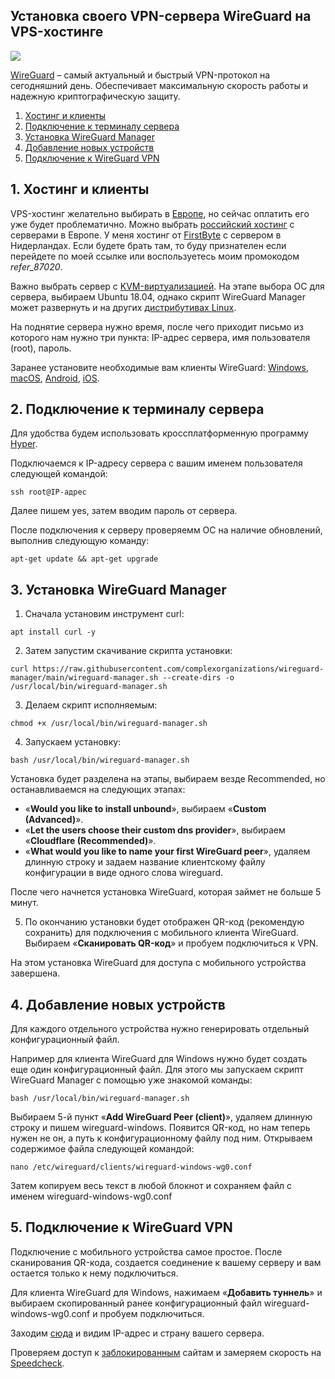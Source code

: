 ## Установка своего VPN-сервера WireGuard на VPS-хостинге
<img src="https://raw.githubusercontent.com/avenom/wireguard/main/Wireguard/wireguard-header1.png">

[WireGuard](https://www.wireguard.com/) – самый актуальный и быстрый VPN-протокол на сегодняшний день. Обеспечивает максимальную скорость работы и надежную криптографическую защиту.

1. [Хостинг и клиенты](#hosting)
2. [Подключение к терминалу сервера](#connect)
3. [Установка WireGuard Manager](#install)
4. [Добавление новых устройств](#clients)
5. [Подключение к WireGuard VPN](#connectvpn)


## 1. Хостинг и клиенты <a name="hosting"></a>

VPS-хостинг желательно выбирать в [Европе](https://ru.hostings.info/filters/europe-hosting/vps-vds
), но сейчас оплатить его уже будет проблематично. Можно выбрать [российский хостинг](https://ru.hostings.info/filters/russia/vps-vds) с серверами в Европе. У меня хостинг от [FirstByte](https://firstbyte.ru/?from=87020) с сервером в Нидерландах. Если будете брать там, то буду признателен если перейдете по моей ссылке или воспользуетесь моим промокодом *refer_87020*.

Важно выбрать сервер с [KVM-виртуализацией](https://firstbyte.ru/vps-vds/kvm-ssd-eu/?from=87020). На этапе выбора ОС для сервера, выбираем Ubuntu 18.04, однако скрипт WireGuard Manager может развернуть и на других [дистрибутивах Linux](https://github.com/complexorganizations/wireguard-manager#-compatibility-with-linux-distro).

На поднятие сервера нужно время, после чего приходит письмо из которого нам нужно три пункта: IP-адрес сервера, имя пользователя (root), пароль.

Заранее установите необходимые вам клиенты WireGuard: [Windows](https://download.wireguard.com/windows-client/wireguard-installer.exe), [macOS](https://itunes.apple.com/us/app/wireguard/id1451685025?ls=1&mt=12), [Android](https://play.google.com/store/apps/details?id=com.wireguard.android), [iOS](https://itunes.apple.com/us/app/wireguard/id1441195209?ls=1&mt=8).

## 2. Подключение к терминалу сервера<a name="connect"></a>

Для удобства будем использовать кроссплатформенную программу [Hyper](https://hyper.is/#installation).

Подключаемся к IP-адресу сервера с вашим именем пользователя следующей командой:

```
ssh root@IP-адрес
```

Далее пишем yes, затем вводим пароль от сервера.

После подключения к серверу проверяемм ОС на наличие обновлений, выполнив следующую команду:

```
apt-get update && apt-get upgrade
```

## 3. Установка WireGuard Manager<a name="install"></a>

1. Сначала установим инструмент curl:

```
apt install curl -y
```

2. Затем запустим скачивание скрипта установки:

```
curl https://raw.githubusercontent.com/complexorganizations/wireguard-manager/main/wireguard-manager.sh --create-dirs -o /usr/local/bin/wireguard-manager.sh
```

3. Делаем скрипт исполняемым:

```
chmod +x /usr/local/bin/wireguard-manager.sh
```

4. Запускаем установку:

```
bash /usr/local/bin/wireguard-manager.sh
```

Установка будет разделена на этапы, выбираем везде Recommended, но останавливаемся на следующих этапах:

- «**Would you like to install unbound**», выбираем «**Custom (Advanced)**».
- «**Let the users choose their custom dns provider**», выбираем «**Cloudflare (Recommended)**».
- «**What would you like to name your first WireGuard peer**», удаляем длинную строку и задаем название клиентскому файлу конфигурации в виде одного слова wireguard.

После чего начнется установка WireGuard, которая займет не больше 5 минут.

5. По окончанию установки будет отображен QR-код (рекомендую сохранить) для подключения с мобильного клиента WireGuard. Выбираем «**Сканировать QR-код**» и пробуем подключиться к VPN.

На этом установка WireGuard для доступа с мобильного устройства завершена.

## 4. Добавление новых устройств<a name="clients"></a>

Для каждого отдельного устройства нужно генерировать отдельный конфигурационный файл.

Например для клиента WireGuard для Windows нужно будет создать еще один конфигурационный файл. Для этого мы запускаем скрипт WireGuard Manager с помощью уже знакомой команды:

```
bash /usr/local/bin/wireguard-manager.sh
```

Выбираем 5-й пункт «**Add WireGuard Peer (client)**», удаляем длинную строку и пишем wireguard-windows. Появится QR-код, но нам теперь нужен не он, а путь к конфигурационному файлу под ним. Открываем содержимое файла следующей командой:

```
nano /etc/wireguard/clients/wireguard-windows-wg0.conf
```

Затем копируем весь текст в любой блокнот и сохраняем файл с именем wireguard-windows-wg0.conf

## 5. Подключение к WireGuard VPN<a name="connectvpn"></a>

Подключение с мобильного устройства самое простое. После сканирования QR-кода, создается соединение к вашему серверу и вам остается только к нему подключиться.

Для клиента WireGuard для Windows, нажимаем «**Добавить туннель**» и выбираем скопированный ранее конфигурационный файл wireguard-windows-wg0.conf и пробуем подключиться.

Заходим [сюда](https://whatismyipaddress.com/) и видим IP-адрес и страну вашего сервера.

Проверяем доступ к [заблокированным](https://twitter.com/) сайтам и замеряем скорость на [Speedcheck](https://www.speedcheck.org/ru/).
